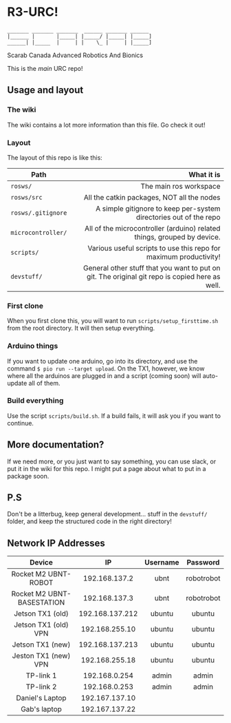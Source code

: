 # R3-URC!

```
_______ _______ _______  ______ _______ ______ 
|______ |       |_____| |_____/ |_____| |_____]
______| |_____  |     | |    \_ |     | |_____]
```

Scarab Canada Advanced Robotics And Bionics


This is the _main_ URC repo!

## Usage and layout

### The wiki
The wiki contains a lot more information than this file. Go check it out!

### Layout
The layout of this repo is like this:

| Path | What it is |
| --- | --: |
| `rosws/` | The main ros workspace |
| `rosws/src` | All the catkin packages, NOT all the nodes |
| `rosws/.gitignore` | A simple gitignore to keep per-system directories out of the repo |
| `microcontroller/` | All of the microcontroller (arduino) related things, grouped by device. |
| `scripts/` | Various useful scripts to use this repo for maximum productivity! |
| `devstuff/` | General other stuff that you want to put on git. The original git repo is copied here as well. |

### First clone
When you first clone this, you will want to run `scripts/setup_firsttime.sh` from the root directory. It will then setup everything.

### Arduino things
If you want to update one arduino, go into its directory, and use the command `$ pio run --target upload`. On the TX1, however, we know where all the arduinos are plugged in and a script (coming soon) will auto-update all of them.

### Build everything
Use the script `scripts/build.sh`. If a build fails, it will ask you if you want to continue.

## More documentation?
If we need more, or you just want to say something, you can use slack, or put it in the wiki for this repo. I might put a page about what to put in a package soon.

## P.S
Don't be a litterbug, keep general development... stuff in the `devstuff/` folder, and keep the structured code in the right directory!

## Network IP Addresses

**Device**|**IP**|**Username**|**Password**
:-----:|:-----:|:-----:|:-----:
Rocket M2 UBNT-ROBOT|192.168.137.2|ubnt|robotrobot
Rocket M2 UBNT-BASESTATION|192.168.137.3|ubnt|robotrobot
Jetson TX1 (old)|192.168.137.212|ubuntu|ubuntu
Jetson TX1 (old) VPN|192.168.255.10 |ubuntu|ubuntu
Jetson TX1 (new)|192.168.137.213|ubuntu|ubuntu
Jeston TX1 (new) VPN|192.168.255.18|ubuntu|ubuntu
TP-link 1|192.168.0.254|admin|admin
TP-link 2|192.168.0.253|admin|admin
Daniel's Laptop|192.167.137.10| | 
Gab's laptop|192.167.137.22| | 
